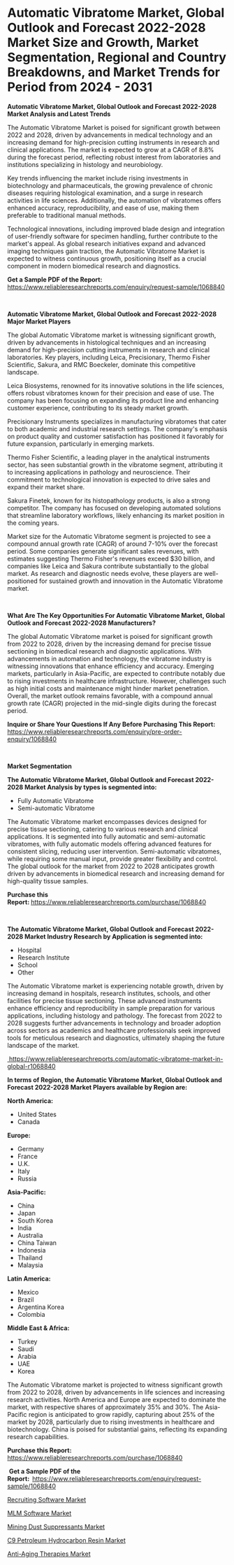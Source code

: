 <p><h1>Automatic Vibratome Market, Global Outlook and Forecast 2022-2028 Market Size and Growth, Market Segmentation, Regional and Country Breakdowns, and Market Trends for Period from 2024 -  2031</h1></p><p><strong>Automatic Vibratome Market, Global Outlook and Forecast 2022-2028 Market Analysis and Latest Trends</strong></p>
<p><p>The Automatic Vibratome Market is poised for significant growth between 2022 and 2028, driven by advancements in medical technology and an increasing demand for high-precision cutting instruments in research and clinical applications. The market is expected to grow at a CAGR of 8.8% during the forecast period, reflecting robust interest from laboratories and institutions specializing in histology and neurobiology. </p><p>Key trends influencing the market include rising investments in biotechnology and pharmaceuticals, the growing prevalence of chronic diseases requiring histological examination, and a surge in research activities in life sciences. Additionally, the automation of vibratomes offers enhanced accuracy, reproducibility, and ease of use, making them preferable to traditional manual methods. </p><p>Technological innovations, including improved blade design and integration of user-friendly software for specimen handling, further contribute to the market's appeal. As global research initiatives expand and advanced imaging techniques gain traction, the Automatic Vibratome Market is expected to witness continuous growth, positioning itself as a crucial component in modern biomedical research and diagnostics.</p></p>
<p><strong>Get a Sample PDF of the Report:&nbsp;</strong> <a href="https://www.reliableresearchreports.com/enquiry/request-sample/1068840">https://www.reliableresearchreports.com/enquiry/request-sample/1068840</a></p>
<p>&nbsp;</p>
<p><strong>Automatic Vibratome Market, Global Outlook and Forecast 2022-2028 Major Market Players</strong></p>
<p><p>The global Automatic Vibratome market is witnessing significant growth, driven by advancements in histological techniques and an increasing demand for high-precision cutting instruments in research and clinical laboratories. Key players, including Leica, Precisionary, Thermo Fisher Scientific, Sakura, and RMC Boeckeler, dominate this competitive landscape.</p><p>Leica Biosystems, renowned for its innovative solutions in the life sciences, offers robust vibratomes known for their precision and ease of use. The company has been focusing on expanding its product line and enhancing customer experience, contributing to its steady market growth. </p><p>Precisionary Instruments specializes in manufacturing vibratomes that cater to both academic and industrial research settings. The company's emphasis on product quality and customer satisfaction has positioned it favorably for future expansion, particularly in emerging markets.</p><p>Thermo Fisher Scientific, a leading player in the analytical instruments sector, has seen substantial growth in the vibratome segment, attributing it to increasing applications in pathology and neuroscience. Their commitment to technological innovation is expected to drive sales and expand their market share.</p><p>Sakura Finetek, known for its histopathology products, is also a strong competitor. The company has focused on developing automated solutions that streamline laboratory workflows, likely enhancing its market position in the coming years.</p><p>Market size for the Automatic Vibratome segment is projected to see a compound annual growth rate (CAGR) of around 7-10% over the forecast period. Some companies generate significant sales revenues, with estimates suggesting Thermo Fisher's revenues exceed $30 billion, and companies like Leica and Sakura contribute substantially to the global market. As research and diagnostic needs evolve, these players are well-positioned for sustained growth and innovation in the Automatic Vibratome market.</p></p>
<p>&nbsp;</p>
<p><strong>What Are The Key Opportunities For Automatic Vibratome Market, Global Outlook and Forecast 2022-2028 Manufacturers?</strong></p>
<p><p>The global Automatic Vibratome market is poised for significant growth from 2022 to 2028, driven by the increasing demand for precise tissue sectioning in biomedical research and diagnostic applications. With advancements in automation and technology, the vibratome industry is witnessing innovations that enhance efficiency and accuracy. Emerging markets, particularly in Asia-Pacific, are expected to contribute notably due to rising investments in healthcare infrastructure. However, challenges such as high initial costs and maintenance might hinder market penetration. Overall, the market outlook remains favorable, with a compound annual growth rate (CAGR) projected in the mid-single digits during the forecast period.</p></p>
<p><strong>Inquire or Share Your Questions If Any Before Purchasing This Report:</strong> <a href="https://www.reliableresearchreports.com/enquiry/pre-order-enquiry/1068840">https://www.reliableresearchreports.com/enquiry/pre-order-enquiry/1068840</a></p>
<p>&nbsp;</p>
<p><strong>Market Segmentation</strong></p>
<p><strong>The Automatic Vibratome Market, Global Outlook and Forecast 2022-2028 Market Analysis by types is segmented into:</strong></p>
<p><ul><li>Fully Automatic Vibratome</li><li>Semi-automatic Vibratome</li></ul></p>
<p><p>The Automatic Vibratome market encompasses devices designed for precise tissue sectioning, catering to various research and clinical applications. It is segmented into fully automatic and semi-automatic vibratomes, with fully automatic models offering advanced features for consistent slicing, reducing user intervention. Semi-automatic vibratomes, while requiring some manual input, provide greater flexibility and control. The global outlook for the market from 2022 to 2028 anticipates growth driven by advancements in biomedical research and increasing demand for high-quality tissue samples.</p></p>
<p><strong>Purchase this Report:&nbsp;</strong><a href="https://www.reliableresearchreports.com/purchase/1068840">https://www.reliableresearchreports.com/purchase/1068840</a></p>
<p>&nbsp;</p>
<p><strong>The Automatic Vibratome Market, Global Outlook and Forecast 2022-2028 Market Industry Research by Application is segmented into:</strong></p>
<p><ul><li>Hospital</li><li>Research Institute</li><li>School</li><li>Other</li></ul></p>
<p><p>The Automatic Vibratome market is experiencing notable growth, driven by increasing demand in hospitals, research institutes, schools, and other facilities for precise tissue sectioning. These advanced instruments enhance efficiency and reproducibility in sample preparation for various applications, including histology and pathology. The forecast from 2022 to 2028 suggests further advancements in technology and broader adoption across sectors as academics and healthcare professionals seek improved tools for meticulous research and diagnostics, ultimately shaping the future landscape of the market.</p></p>
<p><a href="https://www.reliableresearchreports.com/automatic-vibratome-market-in-global-r1068840">&nbsp;https://www.reliableresearchreports.com/automatic-vibratome-market-in-global-r1068840</a></p>
<p><strong>In terms of Region, the Automatic Vibratome Market, Global Outlook and Forecast 2022-2028 Market Players available by Region are:</strong></p>
<p>
    <p> <strong> North America: </strong>
        <ul>
            <li>United States</li>
            <li>Canada</li>
        </ul>
        </p> 
    <p> <strong> Europe: </strong>
        <ul>
            <li>Germany</li>
            <li>France</li>
            <li>U.K.</li>
            <li>Italy</li>
            <li>Russia</li>
        </ul>
        </p> 
    <p> <strong> Asia-Pacific: </strong>
        <ul>
            <li>China</li>
            <li>Japan</li>
            <li>South Korea</li>
            <li>India</li>
            <li>Australia</li>
            <li>China Taiwan</li>
            <li>Indonesia</li>
            <li>Thailand</li>
            <li>Malaysia</li>
        </ul>
        </p> 
    <p> <strong> Latin America: </strong>
        <ul>
            <li>Mexico</li>
            <li>Brazil</li>
            <li>Argentina Korea</li>
            <li>Colombia</li>
        </ul>
        </p> 
    <p> <strong> Middle East & Africa: </strong>
        <ul>
            <li>Turkey</li>
            <li>Saudi</li>
            <li>Arabia</li>
            <li>UAE</li>
            <li>Korea</li>
        </ul>
    </p>
    </p>
<p><p>The Automatic Vibratome market is projected to witness significant growth from 2022 to 2028, driven by advancements in life sciences and increasing research activities. North America and Europe are expected to dominate the market, with respective shares of approximately 35% and 30%. The Asia-Pacific region is anticipated to grow rapidly, capturing about 25% of the market by 2028, particularly due to rising investments in healthcare and biotechnology. China is poised for substantial gains, reflecting its expanding research capabilities.</p></p>
<p><strong>Purchase this Report: </strong><a href="https://www.reliableresearchreports.com/purchase/1068840">https://www.reliableresearchreports.com/purchase/1068840</a></p>
<p>&nbsp;<strong>Get a Sample PDF of the Report:&nbsp;&nbsp;</strong><a href="https://www.reliableresearchreports.com/enquiry/request-sample/1068840">https://www.reliableresearchreports.com/enquiry/request-sample/1068840</a></p>
<p><strong></strong></p>
<p><p><a href="https://www.linkedin.com/pulse/recruiting-software-market-growth-segmentation-regional-analysis-f7jve?trackingId=sA6x%2FOL7QkOs%2F%2FymZ1EntQ%3D%3D">Recruiting Software Market</a></p><p><a href="https://www.linkedin.com/pulse/global-perspectives-mlm-software-market-trends-forecast-rfe5e?trackingId=SLjSQFFMR%2Bu9fat6q75KzA%3D%3D">MLM Software Market</a></p><p><a href="https://issuu.com/reportprime-2/docs/mining-dust-suppressants-market-siz_de0961f52bf912">Mining Dust Suppressants Market</a></p><p><a href="https://medium.com/@patricbguth07/c9-petroleum-hydrocarbon-resin-market-forecasts-market-trends-and-impact-analysis-2024-2031-b19066614563">C9 Petroleum Hydrocarbon Resin Market</a></p><p><a href="https://issuu.com/reportprime-2/docs/anti-aging-therapies-market-size-20_ab3866ed917379">Anti-Aging Therapies Market</a></p></p>